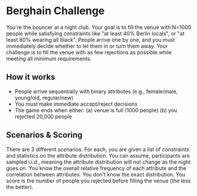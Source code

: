 # Berghain Challenge
You're the bouncer at a night club. Your goal is to fill the venue with N=1000
people while satisfying constraints like "at least 40% Berlin locals", or "at
least 80% wearing all black". People arrive one by one, and you must
immediately decide whether to let them in or turn them away. Your challenge is
to fill the venue with as few rejections as possible while meeting all minimum
requirements.


## How it works
- People arrive sequentially with binary attributes (e.g., female/male,
  young/old, regular/new)
- You must make immediate accept/reject decisions
- The game ends when either:
  (a) venue is full (1000 people)
  (b) you rejected 20,000 people


## Scenarios & Scoring
There are 3 different scenarios. For each, you are given a list of constraints
and statistics on the attribute distribution. You can assume, participants are
sampled i.i.d., meaning the attribute distribution will not change as the night
goes on. You know the overall relative frequency of each attribute and the
correlation between attributes. You don't know the exact distribution.  You
score is the number of people you rejected before filling the venue (the less
the better).
